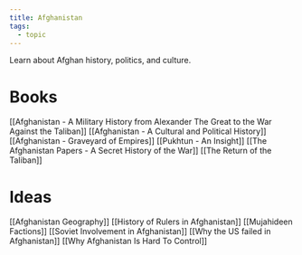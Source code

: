 ```yaml
---
title: Afghanistan
tags:
  - topic
---
```

Learn about Afghan history, politics, and culture.

# Books
[[Afghanistan - A Military History from Alexander The Great to the War Against the Taliban]]
[[Afghanistan - A Cultural and Political History]]
[[Afghanistan - Graveyard of Empires]]
[[Pukhtun - An Insight]]
[[The Afghanistan Papers - A Secret History of the War]]
[[The Return of the Taliban]]

# Ideas
[[Afghanistan Geography]]
[[History of Rulers in Afghanistan]]
[[Mujahideen Factions]]
[[Soviet Involvement in Afghanistan]]
[[Why the US failed in Afghanistan]]
[[Why Afghanistan Is Hard To Control]]
